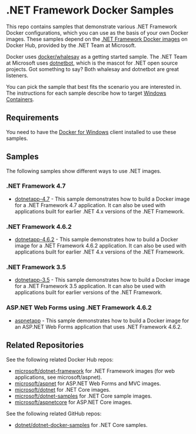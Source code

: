 .NET Framework Docker Samples
=============================

This repo contains samples that demonstrate various .NET Framework Docker configurations, which you can use as the basis of your own Docker images. These samples depend on the [.NET Framework Docker images](https://hub.docker.com/r/microsoft/dotnet-framework/) on Docker Hub, provided by the .NET Team at Microsoft.

Docker uses [docker/whalesay](https://hub.docker.com/r/docker/whalesay/) as a getting started sample. The .NET Team at Microsoft uses [dotnetbot](https://github.com/dotnet-bot), which is the mascot for .NET open source projects. Got something to say? Both whalesay and dotnetbot are great listeners.

You can pick the sample that best fits the scenario you are interested in. The instructions for each sample describe how to target [Windows Containers](http://aka.ms/windowscontainers).

Requirements
-------

You need to have the [Docker for Windows](https://docs.docker.com/docker-for-windows/) client installed to use these samples.

Samples
-------

The following samples show different ways to use .NET images.

### .NET Framework 4.7

- [dotnetapp-4.7](dotnetapp-4.7) - This sample demonstrates how to build a Docker image for a .NET Framework 4.7 application. It can also be used with applications built for earlier .NET 4.x versions of the .NET Framework.


### .NET Framework 4.6.2

- [dotnetapp-4.6.2](dotnetapp-4.6.2) - This sample demonstrates how to build a Docker image for a .NET Framework 4.6.2 application. It can also be used with applications built for earlier .NET 4.x versions of the .NET Framework.

### .NET Framework 3.5

- [dotnetapp-3.5](dotnetapp-3.5) - This sample demonstrates how to build a Docker image for a .NET Framework 3.5 application. It can also be used with applications built for earlier versions of the .NET Framework.

### ASP.NET Web Forms using .NET Framework 4.6.2

- [aspnetapp](aspnetapp) - This sample demonstrates how to build a Docker image for an ASP.NET Web Forms application that uses .NET Framework 4.6.2.

Related Repositories
--------------------

See the following related Docker Hub repos:

- [microsoft/dotnet-framework](https://hub.docker.com/r/microsoft/dotnet-framework/) for .NET Framework images (for web applications, see microsoft/aspnet).
- [microsoft/aspnet](https://hub.docker.com/r/microsoft/aspnet/) for ASP.NET Web Forms and MVC images.
- [microsoft/dotnet](https://hub.docker.com/r/microsoft/dotnet/) for .NET Core images.
- [microsoft/dotnet-samples](https://hub.docker.com/r/microsoft/dotnet-samples/) for .NET Core sample images.
- [microsoft/aspnetcore](https://hub.docker.com/r/microsoft/aspnetcore/) for ASP.NET Core images.

See the following related  GitHub repos:

- [dotnet/dotnet-docker-samples](https://github.com/dotnet/dotnet-docker-samples/) for .NET Core samples.

